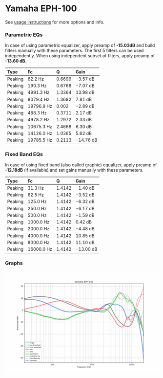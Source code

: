 # Yamaha EPH-100
See [usage instructions](https://github.com/jaakkopasanen/AutoEq#usage) for more options and info.

### Parametric EQs
In case of using parametric equalizer, apply preamp of **-15.03dB** and build filters manually
with these parameters. The first 5 filters can be used independently.
When using independent subset of filters, apply preamp of **-13.60 dB**.

| Type    | Fc         |      Q | Gain      |
|:--------|:-----------|:-------|:----------|
| Peaking | 62.2 Hz    | 0.6699 | -3.57 dB  |
| Peaking | 190.3 Hz   | 0.6768 | -7.07 dB  |
| Peaking | 4991.3 Hz  | 1.3364 | 13.98 dB  |
| Peaking | 8079.4 Hz  | 1.3682 | 7.81 dB   |
| Peaking | 19796.9 Hz | 0.002  | -2.89 dB  |
| Peaking | 488.3 Hz   | 0.3711 | 2.17 dB   |
| Peaking | 4978.2 Hz  | 1.2972 | 2.33 dB   |
| Peaking | 10675.3 Hz | 2.4668 | 6.30 dB   |
| Peaking | 14126.0 Hz | 1.0365 | 5.62 dB   |
| Peaking | 19785.5 Hz | 0.2113 | -14.76 dB |

### Fixed Band EQs
In case of using fixed band (also called graphic) equalizer, apply preamp of **-12.18dB**
(if available) and set gains manually with these parameters.

| Type    | Fc         |      Q | Gain      |
|:--------|:-----------|:-------|:----------|
| Peaking | 31.3 Hz    | 1.4142 | -1.40 dB  |
| Peaking | 62.5 Hz    | 1.4142 | -3.52 dB  |
| Peaking | 125.0 Hz   | 1.4142 | -6.32 dB  |
| Peaking | 250.0 Hz   | 1.4142 | -6.17 dB  |
| Peaking | 500.0 Hz   | 1.4142 | -1.59 dB  |
| Peaking | 1000.0 Hz  | 1.4142 | 0.42 dB   |
| Peaking | 2000.0 Hz  | 1.4142 | -4.48 dB  |
| Peaking | 4000.0 Hz  | 1.4142 | 10.85 dB  |
| Peaking | 8000.0 Hz  | 1.4142 | 11.10 dB  |
| Peaking | 16000.0 Hz | 1.4142 | -13.00 dB |

### Graphs
![](./Yamaha%20EPH-100.png)